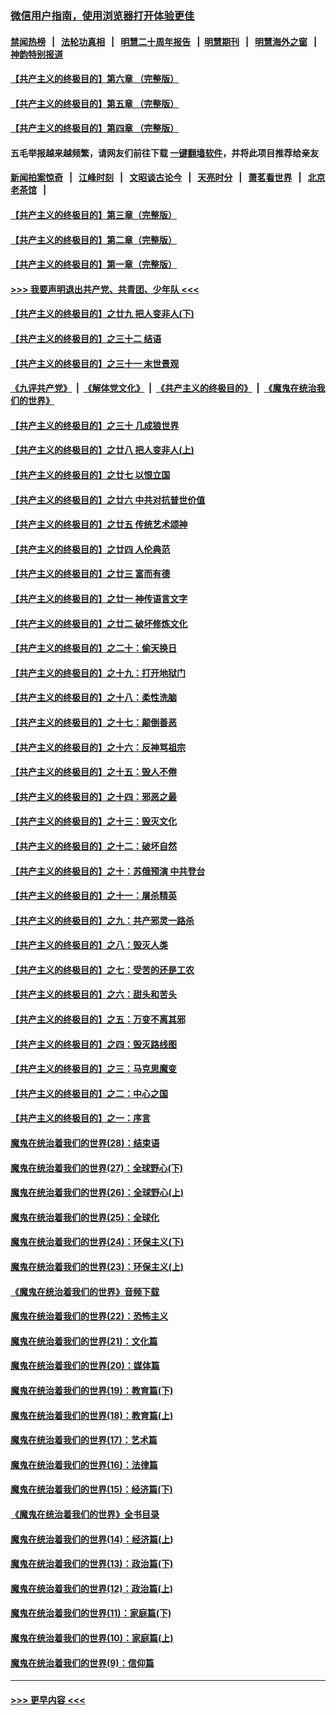 ### [微信用户指南，使用浏览器打开体验更佳](https://github.com/gfw-breaker/banned-news1/blob/master/indexes/wechat-guide.md?t=0)
#### [禁闻热榜](热点新闻.md?t=0)  &nbsp;&nbsp;|&nbsp;&nbsp; [法轮功真相](https://github.com/gfw-breaker/truth/blob/master/README.md?t=0) &nbsp;&nbsp;|&nbsp;&nbsp; [明慧二十周年报告](https://github.com/gfw-breaker/mh-reports/blob/master/README.md?t=0) &nbsp;&nbsp;|&nbsp;&nbsp;[明慧期刊](https://github.com/gfw-breaker/mh-qikan) &nbsp;&nbsp;|&nbsp;&nbsp; [明慧海外之窗](https://github.com/gfw-breaker/mh-news/blob/master/README.md?t=0) &nbsp;&nbsp;|&nbsp;&nbsp; [神韵特别报道](https://github.com/gfw-breaker/mh-news/blob/master/shenyun.md?t=0)
#### [【共产主义的终极目的】第六章 （完整版）](../pages/nsc422/n11428913.md?t=02122211) 
#### [【共产主义的终极目的】第五章 （完整版）](../pages/nsc422/n11428912.md?t=02122211) 
#### [【共产主义的终极目的】第四章 （完整版）](../pages/nsc422/n11428907.md?t=02122211) 
#### 五毛举报越来越频繁，请网友们前往下载 [一键翻墙软件](https://github.com/gfw-breaker/ssr-accounts)，并将此项目推荐给亲友
#### [新闻拍案惊奇](https://github.com/gfw-breaker/banned-news1/blob/master/pages/link4.md) &nbsp;&nbsp;|&nbsp;&nbsp; [江峰时刻](https://github.com/gfw-breaker/banned-news1/blob/master/pages/link4.md) &nbsp;&nbsp;|&nbsp;&nbsp; [文昭谈古论今](https://github.com/gfw-breaker/banned-news1/blob/master/pages/link4.md) &nbsp;&nbsp;|&nbsp;&nbsp; [天亮时分](https://github.com/gfw-breaker/banned-news1/blob/master/pages/link4.md) &nbsp;&nbsp;|&nbsp;&nbsp; [萧茗看世界](https://github.com/gfw-breaker/banned-news1/blob/master/pages/link4.md) &nbsp;&nbsp;|&nbsp;&nbsp; [北京老茶馆](https://github.com/gfw-breaker/banned-news1/blob/master/pages/link4.md) &nbsp;&nbsp;|&nbsp;&nbsp; 
#### [【共产主义的终极目的】第三章（完整版）](../pages/nsc422/n11428848.md?t=02122211) 
#### [【共产主义的终极目的】第二章（完整版）](../pages/nsc422/n11428831.md?t=02122211) 
#### [【共产主义的终极目的】第一章（完整版）](../pages/nsc422/n11417651.md?t=02122211) 
#### [>>> 我要声明退出共产党、共青团、少年队 <<<](https://github.com/begood0513/goodnews/blob/master/quit/letter.md) 
#### [【共产主义的终极目的】之廿九 把人变非人(下)](../pages/nsc422/n11344140.md?t=02122211) 
#### [【共产主义的终极目的】之三十二 结语](../pages/nsc422/n11360535.md?t=02122211) 
#### [【共产主义的终极目的】之三十一 末世景观](../pages/nsc422/n11351129.md?t=02122211) 
#### [《九评共产党》](https://github.com/begood0513/9ping.md/blob/master/README.md) &nbsp;|&nbsp; [《解体党文化》](../../../../jtdwh.md/blob/master/README.md)  &nbsp;|&nbsp; [《共产主义的终极目的》](../../../../gczydzjmd.md/blob/master/README.md) &nbsp;|&nbsp; [《魔鬼在统治我们的世界》](../../../../mgztzwmdsj.md/blob/master/README.md) 
#### [【共产主义的终极目的】之三十 几成狼世界](../pages/nsc422/n11348280.md?t=02122211) 
#### [【共产主义的终极目的】之廿八 把人变非人(上)](../pages/nsc422/n11340492.md?t=02122211) 
#### [【共产主义的终极目的】之廿七 以恨立国](../pages/nsc422/n11336944.md?t=02122211) 
#### [【共产主义的终极目的】之廿六 中共对抗普世价值](../pages/nsc422/n11324785.md?t=02122211) 
#### [【共产主义的终极目的】之廿五 传统艺术颂神](../pages/nsc422/n11296396.md?t=02122211) 
#### [【共产主义的终极目的】之廿四 人伦典范](../pages/nsc422/n11296397.md?t=02122211) 
#### [【共产主义的终极目的】之廿三 富而有德](../pages/nsc422/n11283598.md?t=02122211) 
#### [【共产主义的终极目的】之廿一 神传语言文字](../pages/nsc422/n11263265.md?t=02122211) 
#### [【共产主义的终极目的】之廿二 破坏修炼文化](../pages/nsc422/n11245728.md?t=02122211) 
#### [【共产主义的终极目的】之二十：偷天换日](../pages/nsc422/n11238846.md?t=02122211) 
#### [【共产主义的终极目的】之十九：打开地狱门](../pages/nsc422/n11206376.md?t=02122211) 
#### [【共产主义的终极目的】之十八：柔性洗脑](../pages/nsc422/n11199994.md?t=02122211) 
#### [【共产主义的终极目的】之十七：颠倒善恶](../pages/nsc422/n11179782.md?t=02122211) 
#### [【共产主义的终极目的】之十六：反神骂祖宗](../pages/nsc422/n11166798.md?t=02122211) 
#### [【共产主义的终极目的】之十五：毁人不倦](../pages/nsc422/n11166792.md?t=02122211) 
#### [【共产主义的终极目的】之十四：邪恶之最](../pages/nsc422/n11150249.md?t=02122211) 
#### [【共产主义的终极目的】之十三：毁灭文化](../pages/nsc422/n11135227.md?t=02122211) 
#### [【共产主义的终极目的】之十二：破坏自然](../pages/nsc422/n11135214.md?t=02122211) 
#### [【共产主义的终极目的】之十：苏俄预演 中共登台](../pages/nsc422/n11118424.md?t=02122211) 
#### [【共产主义的终极目的】之十一：屠杀精英](../pages/nsc422/n11118442.md?t=02122211) 
#### [【共产主义的终极目的】之九：共产邪灵一路杀](../pages/nsc422/n11114139.md?t=02122211) 
#### [【共产主义的终极目的】之八：毁灭人类](../pages/nsc422/n11108503.md?t=02122211) 
#### [【共产主义的终极目的】之七：受苦的还是工农](../pages/nsc422/n11101809.md?t=02122211) 
#### [【共产主义的终极目的】之六：甜头和苦头](../pages/nsc422/n11096971.md?t=02122211) 
#### [【共产主义的终极目的】之五：万变不离其邪](../pages/nsc422/n11091285.md?t=02122211) 
#### [【共产主义的终极目的】之四：毁灭路线图](../pages/nsc422/n11086284.md?t=02122211) 
#### [【共产主义的终极目的】之三：马克思魔变](../pages/nsc422/n11061941.md?t=02122211) 
#### [【共产主义的终极目的】之二：中心之国](../pages/nsc422/n11047728.md?t=02122211) 
#### [【共产主义的终极目的】之一：序言](../pages/nsc422/n11086077.md?t=02122211) 
#### [魔鬼在统治着我们的世界(28)：结束语](../pages/nsc422/n10936246.md?t=02122211) 
#### [魔鬼在统治着我们的世界(27)：全球野心(下)](../pages/nsc422/n10928319.md?t=02122211) 
#### [魔鬼在统治着我们的世界(26)：全球野心(上)](../pages/nsc422/n10900318.md?t=02122211) 
#### [魔鬼在统治着我们的世界(25)：全球化](../pages/nsc422/n10788205.md?t=02122211) 
#### [魔鬼在统治着我们的世界(24)：环保主义(下)](../pages/nsc422/n10695307.md?t=02122211) 
#### [魔鬼在统治着我们的世界(23)：环保主义(上)](../pages/nsc422/n10688613.md?t=02122211) 
#### [《魔鬼在统治着我们的世界》音频下载](../pages/nsc422/n10635553.md?t=02122211) 
#### [魔鬼在统治着我们的世界(22)：恐怖主义](../pages/nsc422/n10614727.md?t=02122211) 
#### [魔鬼在统治着我们的世界(21)：文化篇](../pages/nsc422/n10597706.md?t=02122211) 
#### [魔鬼在统治着我们的世界(20)：媒体篇](../pages/nsc422/n10586579.md?t=02122211) 
#### [魔鬼在统治着我们的世界(19)：教育篇(下)](../pages/nsc422/n10564808.md?t=02122211) 
#### [魔鬼在统治着我们的世界(18)：教育篇(上)](../pages/nsc422/n10526970.md?t=02122211) 
#### [魔鬼在统治着我们的世界(17)：艺术篇](../pages/nsc422/n10499093.md?t=02122211) 
#### [魔鬼在统治着我们的世界(16)：法律篇](../pages/nsc422/n10485969.md?t=02122211) 
#### [魔鬼在统治着我们的世界(15)：经济篇(下)](../pages/nsc422/n10469975.md?t=02122211) 
#### [《魔鬼在统治着我们的世界》全书目录](../pages/nsc422/n10464261.md?t=02122211) 
#### [魔鬼在统治着我们的世界(14)：经济篇(上)](../pages/nsc422/n10457370.md?t=02122211) 
#### [魔鬼在统治着我们的世界(13)：政治篇(下)](../pages/nsc422/n10448270.md?t=02122211) 
#### [魔鬼在统治着我们的世界(12)：政治篇(上)](../pages/nsc422/n10444576.md?t=02122211) 
#### [魔鬼在统治着我们的世界(11)：家庭篇(下)](../pages/nsc422/n10440961.md?t=02122211) 
#### [魔鬼在统治着我们的世界(10)：家庭篇(上)](../pages/nsc422/n10435448.md?t=02122211) 
#### [魔鬼在统治着我们的世界(9)：信仰篇](../pages/nsc422/n10432159.md?t=02122211) 

----
#### [ >>> 更早内容 <<< ](../indexes/nsc422-earlier.md)
